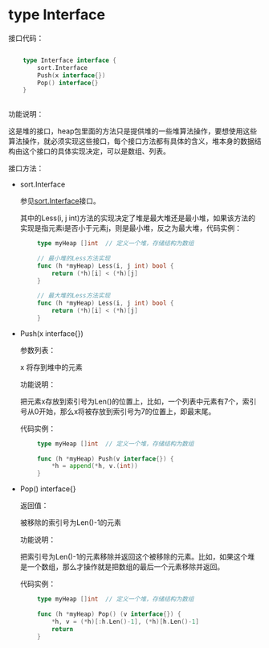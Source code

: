 # type Interface

接口代码：

```go

	type Interface interface {
	    sort.Interface
	    Push(x interface{})
	    Pop() interface{}
	}
	
```

功能说明：

这是堆的接口，heap包里面的方法只是提供堆的一些堆算法操作，要想使用这些算法操作，就必须实现这些接口，每个接口方法都有具体的含义，堆本身的数据结构由这个接口的具体实现决定，可以是数组、列表。

接口方法：

- sort.Interface 

	参见[sort.Interface](../../sort/README.md)接口。
	
	其中的Less(i, j int)方法的实现决定了堆是最大堆还是最小堆，如果该方法的实现是指元素i是否小于元素j，则是最小堆，反之为最大堆，代码实例：

```go
		type myHeap []int  // 定义一个堆，存储结构为数组
		
		// 最小堆的Less方法实现
		func (h *myHeap) Less(i, j int) bool {
			return (*h)[i] < (*h)[j]
		}
		
		// 最大堆的Less方法实现
		func (h *myHeap) Less(i, j int) bool {
			return (*h)[i] < (*h)[j]
		}
```

- Push(x interface{}) 

	参数列表：

	x 将存到堆中的元素

	功能说明：

	把元素x存放到索引号为Len()的位置上，比如，一个列表中元素有7个，索引号从0开始，那么x将被存放到索引号为7的位置上，即最末尾。
	
	代码实例：

```go
		type myHeap []int  // 定义一个堆，存储结构为数组
		
		func (h *myHeap) Push(v interface{}) {
			*h = append(*h, v.(int))
		}
```

- Pop() interface{}
	
	返回值：

	被移除的索引号为Len()-1的元素

	功能说明：
	
	把索引号为Len()-1的元素移除并返回这个被移除的元素。比如，如果这个堆是一个数组，那么才操作就是把数组的最后一个元素移除并返回。

	代码实例：

```go
		type myHeap []int  // 定义一个堆，存储结构为数组
		
		func (h *myHeap) Pop() (v interface{}) {
			*h, v = (*h)[:h.Len()-1], (*h)[h.Len()-1]
			return
		}
```
